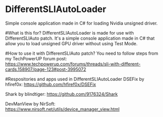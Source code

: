 # DifferentSLIAutoLoader
Simple console application made in C# for loading Nvidia unsigned driver.

#What is this for?
DifferentSLIAutoLoader is made for use with DifferentSLIAuto patch. It's a simple console application made in C# that allow you to load unsigned GPU driver without using Test Mode. 

#How to use it with DifferentSLIAuto patch?
You need to follow steps from my TechPowerUP forum post:
https://www.techpowerup.com/forums/threads/sli-with-different-cards.158907/page-123#post-3995072

#Respositories and apps used in DifferentSLIAutoLoader
DSEFix by hfiref0x:
https://github.com/hfiref0x/DSEFix

Shark by blindtiger:
https://github.com/9176324/Shark

DevManView by NirSoft:
https://www.nirsoft.net/utils/device_manager_view.html
